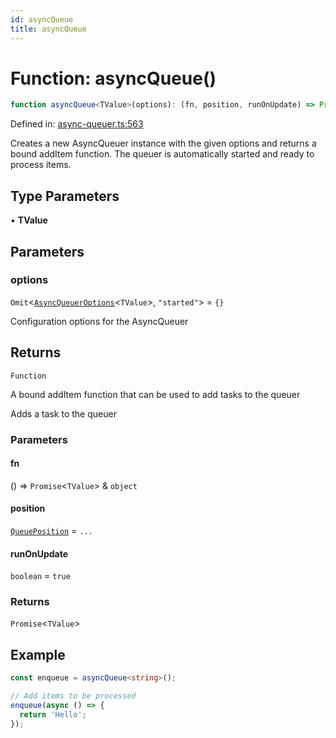 ```yaml
---
id: asyncQueue
title: asyncQueue
---
```


<!-- DO NOT EDIT: this page is autogenerated from the type comments -->

# Function: asyncQueue()

```ts
function asyncQueue<TValue>(options): (fn, position, runOnUpdate) => Promise<TValue>
```

Defined in: [async-queuer.ts:563](https://github.com/TanStack/pacer/blob/main/packages/pacer/src/async-queuer.ts#L563)

Creates a new AsyncQueuer instance with the given options and returns a bound addItem function.
The queuer is automatically started and ready to process items.

## Type Parameters

• **TValue**

## Parameters

### options

`Omit`\<[`AsyncQueuerOptions`](../interfaces/asyncqueueroptions.md)\<`TValue`\>, `"started"`\> = `{}`

Configuration options for the AsyncQueuer

## Returns

`Function`

A bound addItem function that can be used to add tasks to the queuer

Adds a task to the queuer

### Parameters

#### fn

() => `Promise`\<`TValue`\> & `object`

#### position

[`QueuePosition`](../type-aliases/queueposition.md) = `...`

#### runOnUpdate

`boolean` = `true`

### Returns

`Promise`\<`TValue`\>

## Example

```ts
const enqueue = asyncQueue<string>();

// Add items to be processed
enqueue(async () => {
  return 'Hello';
});
```
